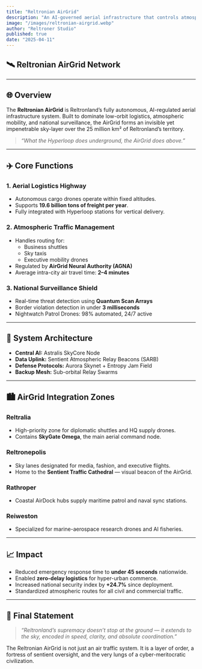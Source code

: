 ```yaml
---
title: "Reltronian AirGrid"
description: "An AI-governed aerial infrastructure that controls atmospheric logistics, air traffic, and national surveillance across all of Reltronland’s skies."
image: "/images/reltronian-airgrid.webp"
author: "Reltroner Studio"
published: true
date: "2025-04-11"
---
```


## 🛰️ Reltronian AirGrid Network

---

## 🌐 Overview
The **Reltronian AirGrid** is Reltronland’s fully autonomous, AI-regulated aerial infrastructure system. Built to dominate low-orbit logistics, atmospheric mobility, and national surveillance, the AirGrid forms an invisible yet impenetrable sky-layer over the 25 million km² of Reltronland’s territory.

> _“What the Hyperloop does underground, the AirGrid does above.”_

---

## ✈️ Core Functions

### 1. **Aerial Logistics Highway**
- Autonomous cargo drones operate within fixed altitudes.
- Supports **19.6 billion tons of freight per year**.
- Fully integrated with Hyperloop stations for vertical delivery.

### 2. **Atmospheric Traffic Management**
- Handles routing for:
  - Business shuttles
  - Sky taxis
  - Executive mobility drones
- Regulated by **AirGrid Neural Authority (AGNA)**
- Average intra-city air travel time: **2–4 minutes**

### 3. **National Surveillance Shield**
- Real-time threat detection using **Quantum Scan Arrays**
- Border violation detection in under **3 milliseconds**
- Nightwatch Patrol Drones: 98% automated, 24/7 active

---

## 🧠 System Architecture
- **Central AI:** Astralis SkyCore Node
- **Data Uplink:** Sentient Atmospheric Relay Beacons (SARB)
- **Defense Protocols:** Aurora Skynet + Entropy Jam Field
- **Backup Mesh:** Sub-orbital Relay Swarms

---

## 🏙️ AirGrid Integration Zones

### Reltralia
- High-priority zone for diplomatic shuttles and HQ supply drones.
- Contains **SkyGate Omega**, the main aerial command node.

### Reltronepolis
- Sky lanes designated for media, fashion, and executive flights.
- Home to the **Sentient Traffic Cathedral** — visual beacon of the AirGrid.

### Rathroper
- Coastal AirDock hubs supply maritime patrol and naval sync stations.

### Reiweston
- Specialized for marine-aerospace research drones and AI fisheries.

---

## 📈 Impact
- Reduced emergency response time to **under 45 seconds** nationwide.
- Enabled **zero-delay logistics** for hyper-urban commerce.
- Increased national security index by **+24.7%** since deployment.
- Standardized atmospheric routes for all civil and commercial traffic.

---

## 📌 Final Statement
> _“Reltronland’s supremacy doesn’t stop at the ground — it extends to the sky, encoded in speed, clarity, and absolute coordination.”_

The Reltronian AirGrid is not just an air traffic system. It is a layer of order, a fortress of sentient oversight, and the very lungs of a cyber-meritocratic civilization.
